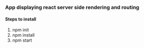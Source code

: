 
<h3>App displaying react server side rendering and routing</h3>

<h4>Steps to install</h4>

<ol>
<li>npm init
<li>npm install
<li>npm start
</ol>

